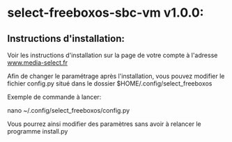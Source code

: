 # select-freeboxos-sbc-vm v1.0.0:

## Instructions d'installation:

Voir les instructions d'installation sur la page de votre compte à l'adresse www.media-select.fr

Afin de changer le paramétrage après l'installation, vous pouvez modifier le fichier config.py situé dans le dossier $HOME/.config/select_freeboxos

Exemple de commande à lancer:

nano ~/.config/select_freeboxos/config.py

Vous pourrez ainsi modifier des paramètres sans avoir à relancer le programme install.py
